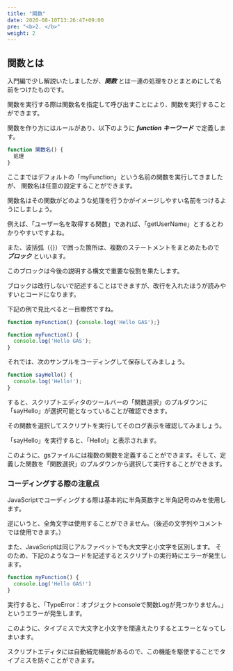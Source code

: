 ```yaml
---
title: "関数"
date: 2020-08-10T13:26:47+09:00
pre: "<b>2. </b>"
weight: 2
---
```


## 関数とは

入門編で少し解説いたしましたが、***関数*** とは一連の処理をひとまとめにして名前をつけたものです。

関数を実行する際は関数名を指定して呼び出すことにより、関数を実行することができます。

関数を作り方にはルールがあり、以下のように ***function キーワード*** で定義します。

```js
function 関数名() {
  処理
}
```

ここまではデフォルトの「myFunction」という名前の関数を実行してきましたが、
関数名は任意の設定することができます。

関数名はその関数がどのような処理を行うかがイメージしやすい名前をつけるようにしましょう。

例えば、「ユーザー名を取得する関数」であれば、「getUserName」とするとわかりやすいですよね。

 また、波括弧（{}）で囲った箇所は、複数のステートメントをまとめたもので ***ブロック*** といいます。

このブロックは今後の説明する構文で重要な役割を果たします。

ブロックは改行しないで記述することはできますが、改行を入れたほうが読みやすいとコードになります。

下記の例で見比べると一目瞭然ですね。

```js
function myFunction() {console.log('Hello GAS');}
```
```js
function myFunction() {
  console.log('Hello GAS');
}
```

それでは、次のサンプルをコーディングして保存してみましょう。

```js
function sayHello() {
  console.log('Hello!');
}
```

すると、スクリプトエディタのツールバーの「関数選択」のプルダウンに「sayHello」が選択可能となっていることが確認できます。

その関数を選択してスクリプトを実行してそのログ表示を確認してみましょう。

「sayHello」を実行すると、「Hello!」と表示されます。

このように、gsファイルには複数の関数を定義することができます。そして、定義した関数を「関数選択」のプルダウンから選択して実行することができます。


### コーディングする際の注意点

JavaScriptでコーディングする際は基本的に半角英数字と半角記号のみを使用します。

逆にいうと、全角文字は使用することができません。（後述の文字列やコメントでは使用できます。）

また、JavaScriptは同じアルファベットでも大文字と小文字を区別します。
そのため、下記のようなコードを記述するとスクリプトの実行時にエラーが発生します。

```js
function myFunction() {
  console.Log('Hello GAS!')
}
```

実行すると、「TypeError：オブジェクトconsoleで関数Logが見つかりません。」というエラーが発生します。

このように、タイプミスで大文字と小文字を間違えたりするとエラーとなってしまいます。

スクリプトエディタには自動補完機能があるので、この機能を駆使することでタイプミスを防ぐことができます。
